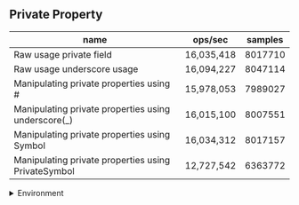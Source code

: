 ## Private Property

|name|ops/sec|samples|
|-|-|-|
|Raw usage private field|16,035,418|8017710|
|Raw usage underscore usage|16,094,227|8047114|
|Manipulating private properties using #|15,978,053|7989027|
|Manipulating private properties using underscore(_)|16,015,100|8007551|
|Manipulating private properties using Symbol|16,034,312|8017157|
|Manipulating private properties using PrivateSymbol|12,727,542|6363772|


<details>
<summary>Environment</summary>

* __Machine:__ linux x64 | 4 vCPUs | 15.2GB Mem
* __Run:__ Mon Jun 24 2024 00:23:59 GMT+0000 (Coordinated Universal Time)
</details>

<!--
{"environment":{"platform":"linux","arch":"x64","cpus":4,"totalMemory":15.245216369628906},"benchmarks":[{"name":"Raw usage private field","opsSec":16035418.620963508,"samples":8017710},{"name":"Raw usage underscore usage","opsSec":16094227.098687643,"samples":8047114},{"name":"Manipulating private properties using #","opsSec":15978053.840252656,"samples":7989027},{"name":"Manipulating private properties using underscore(_)","opsSec":16015100.943036597,"samples":8007551},{"name":"Manipulating private properties using Symbol","opsSec":16034312.909813585,"samples":8017157},{"name":"Manipulating private properties using PrivateSymbol","opsSec":12727542.447262539,"samples":6363772}]}-->
